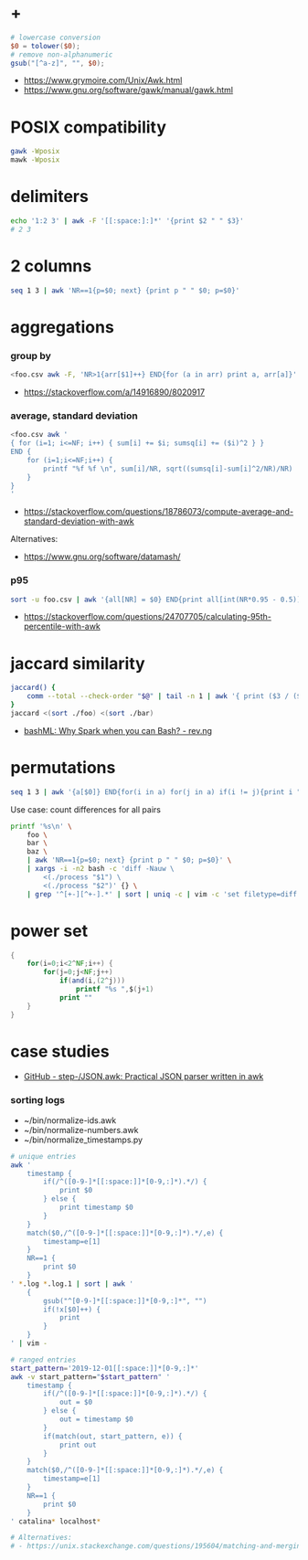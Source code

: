 # +

```awk
# lowercase conversion
$0 = tolower($0);
# remove non-alphanumeric
gsub("[^a-z]", "", $0);
```

- https://www.grymoire.com/Unix/Awk.html
- https://www.gnu.org/software/gawk/manual/gawk.html

# POSIX compatibility

```bash
gawk -Wposix
mawk -Wposix
```

# delimiters

```bash
echo '1:2 3' | awk -F '[[:space:]:]*' '{print $2 " " $3}'
# 2 3
```

# 2 columns

```bash
seq 1 3 | awk 'NR==1{p=$0; next} {print p " " $0; p=$0}'
```

# aggregations

### group by

```bash
<foo.csv awk -F, 'NR>1{arr[$1]++} END{for (a in arr) print a, arr[a]}'
```

- https://stackoverflow.com/a/14916890/8020917

### average, standard deviation

```bash
<foo.csv awk '
{ for (i=1; i<=NF; i++) { sum[i] += $i; sumsq[i] += ($i)^2 } }
END {
    for (i=1;i<=NF;i++) {
        printf "%f %f \n", sum[i]/NR, sqrt((sumsq[i]-sum[i]^2/NR)/NR)
    }
}
'
```

- https://stackoverflow.com/questions/18786073/compute-average-and-standard-deviation-with-awk

Alternatives:

- https://www.gnu.org/software/datamash/

### p95

```bash
sort -u foo.csv | awk '{all[NR] = $0} END{print all[int(NR*0.95 - 0.5)]}'
```

- https://stackoverflow.com/questions/24707705/calculating-95th-percentile-with-awk

# jaccard similarity

```bash
jaccard() {
    comm --total --check-order "$@" | tail -n 1 | awk '{ print ($3 / ($3 + $2 + $1)) }'
}
jaccard <(sort ./foo) <(sort ./bar)
```

- [bashML: Why Spark when you can Bash? \- rev\.ng](https://rev.ng/blog/bashml/post.html)

# permutations

```bash
seq 1 3 | awk '{a[$0]} END{for(i in a) for(j in a) if(i != j){print i " " j}}'
```

Use case: count differences for all pairs

```bash
printf '%s\n' \
    foo \
    bar \
    baz \
    | awk 'NR==1{p=$0; next} {print p " " $0; p=$0}' \
    | xargs -i -n2 bash -c 'diff -Nauw \
        <(./process "$1") \
        <(./process "$2")' {} \
    | grep '^[+-][^+-].*' | sort | uniq -c | vim -c 'set filetype=diff' -
```

# power set

```awk
{
    for(i=0;i<2^NF;i++) {
        for(j=0;j<NF;j++)
            if(and(i,(2^j)))
                printf "%s ",$(j+1)
            print ""
    }
}
```

# case studies

- [GitHub \- step\-/JSON\.awk: Practical JSON parser written in awk](https://github.com/step-/JSON.awk)

### sorting logs

- ~/bin/normalize-ids.awk
- ~/bin/normalize-numbers.awk
- ~/bin/normalize_timestamps.py

```bash
# unique entries
awk '
    timestamp {
        if(/^([0-9-]*[[:space:]]*[0-9,:]*).*/) {
            print $0
        } else {
            print timestamp $0
        }
    }
    match($0,/^([0-9-]*[[:space:]]*[0-9,:]*).*/,e) {
        timestamp=e[1]
    }
    NR==1 {
        print $0
    }
' *.log *.log.1 | sort | awk '
    {
        gsub("^[0-9-]*[[:space:]]*[0-9,:]*", "")
        if(!x[$0]++) {
            print
        }
    }
' | vim -

# ranged entries
start_pattern='2019-12-01[[:space:]]*[0-9,:]*'
awk -v start_pattern="$start_pattern" '
    timestamp {
        if(/^([0-9-]*[[:space:]]*[0-9,:]*).*/) {
            out = $0
        } else {
            out = timestamp $0
        }
        if(match(out, start_pattern, e)) {
            print out
        }
    }
    match($0,/^([0-9-]*[[:space:]]*[0-9,:]*).*/,e) {
        timestamp=e[1]
    }
    NR==1 {
        print $0
    }
' catalina* localhost*

# Alternatives:
# - https://unix.stackexchange.com/questions/195604/matching-and-merging-lines-with-awk-printing-with-solaris
```
